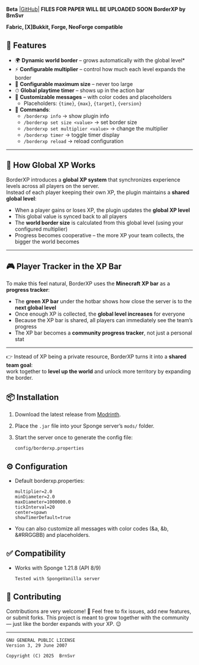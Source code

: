 **Beta**
|[GitHub](https://github.com/DtyPnt71/borderxp/tree/main)|
**FILES FOR PAPER WILL BE UPLOADED SOON**
**BorderXP by BrnSvr**

**Fabric, [X]Bukkit, Forge, NeoForge compatible**

## 🌟 Features
- 🌍 **Dynamic world border** – grows automatically with the global level*  
- ⚡ **Configurable multiplier** – control how much each level expands the border  
- 📏 **Configurable maximum size** – never too large  
- ⏱ **Global playtime timer** – shows up in the action bar  
- 🧾 **Customizable messages** – with color codes and placeholders  
  - Placeholders: `{time}`, `{max}`, `{target}`, `{version}`
- 💬 **Commands**:
  - `/borderxp info` → show plugin info  
  - `/borderxp set size <value>` → set border size  
  - `/borderxp set multiplier <value>` → change the multiplier  
  - `/borderxp timer` → toggle timer display  
  - `/borderxp reload` → reload configuration

---
## **🧪 How Global XP Works**
BorderXP introduces a **global XP system** that synchronizes experience levels across all players on the server.  
Instead of each player keeping their own XP, the plugin maintains a **shared global level**:

- When a player gains or loses XP, the plugin updates the **global XP level**  
- This global value is synced back to all players  
- The **world border size** is calculated from this global level (using your configured multiplier)  
- Progress becomes cooperative – the more XP your team collects, the bigger the world becomes  

---

## 🎮 Player Tracker in the XP Bar
To make this feel natural, BorderXP uses the **Minecraft XP bar** as a **progress tracker**:

- The **green XP bar** under the hotbar shows how close the server is to the **next global level**  
- Once enough XP is collected, the **global level increases** for everyone  
- Because the XP bar is shared, all players can immediately see the team’s progress  
- The XP bar becomes a **community progress tracker**, not just a personal stat  

---

👉 Instead of XP being a private resource, BorderXP turns it into a **shared team goal**:  
work together to **level up the world** and unlock more territory by expanding the border.

## 📦 Installation
1. Download the latest release from [Modrinth](https://modrinth.com/project/borderxp).  
2. Place the `.jar` file into your Sponge server’s `mods/` folder.  
3. Start the server once to generate the config file:  

   ```text
   config/borderxp.properties

## ⚙️ Configuration

- Default borderxp.properties:

   ```
   multiplier=2.0
   minDiameter=2.0
   maxDiameter=1000000.0
   tickInterval=20
   center=spawn
   showTimerDefault=true
- You can also customize all messages with color codes (&a, &b, &#RRGGBB) and placeholders.


## ✅ Compatibility

- Works with Sponge 1.21.8 (API 8/9)
  ```text
  Tested with SpongeVanilla server

## 🤝 Contributing

Contributions are very welcome! 🎉
Feel free to fix issues, add new features, or submit forks.
This project is meant to grow together with the community — just like the border expands with your XP. 😉

---

```
GNU GENERAL PUBLIC LICENSE
Version 3, 29 June 2007

Copyright (C) 2025  BrnSvr

```
